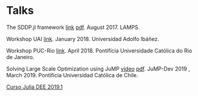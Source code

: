 # Talks

The SDDP.jl framework [link](./SDDP.jl.slides.html) [pdf](./SDDP.jl.pdf). August 2017. LAMPS.

Workshop UAI [link](./workshopUAI.zip).  January 2018. Universidad Adolfo Ibáñez.

Workshop PUC-Rio [link](./workshopPUC.zip).  April 2018. Pontifícia Universidade Católica do Rio de Janeiro.

Solving Large Scale Optimization using JuMP [video](https://www.youtube.com/watch?v=MLunP5cdRBI) [pdf](./thuenerJuMP2019.pdf). JuMP-Dev 2019 , March 2019. Pontificia Universidad Católica de Chile.

[Curso Julia DEE 2019.1](https://goo.gl/Hgwiwm)
